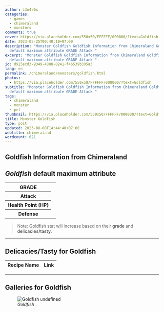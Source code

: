 ```yaml
---
author: L3n4r0x
categories:
  - games
  - chimeraland
  - monsters
comments: true
cover: https://via.placeholder.com/550x50/FFFFFF/000000/?text=Goldfish
date: 2023-05-25T00:40:10+07:00
description: "Monster Goldfish Goldfish Information from Chimeraland Goldfish
  default maximum attribute GRADE Attack "
excerpt: "Monster Goldfish Goldfish Information from Chimeraland Goldfish
  default maximum attribute GRADE Attack "
id: d925ecd3-9349-4888-8241-f46539b305a3
lang: en
permalink: /chimeraland/monsters/goldfish.html
photos:
  - https://via.placeholder.com/550x50/FFFFFF/000000/?text=Goldfish
subtitle: "Monster Goldfish Goldfish Information from Chimeraland Goldfish
  default maximum attribute GRADE Attack "
tags:
  - chimeraland
  - monster
  - pet
thumbnail: https://via.placeholder.com/550x50/FFFFFF/000000/?text=Goldfish
title: Monster Goldfish
type: post
updated: 2023-08-08T14:44:40+07:00
webtitle: chimeraland
wordcount: 621
---
```


<link
  rel="stylesheet"
  href="https://rawcdn.githack.com/dimaslanjaka/Web-Manajemen/870a349/css/bootstrap-5-3-0-alpha3-wrapper.css"
/>
<section id="bootstrap-wrapper">
  <div data-bs-theme="dark">
    <h2>Goldfish Information from Chimeraland</h2>
    <h2 id="attribute"><i>Goldfish</i> default maximum attribute</h2>
    <div class="row">
      <div class="col mb-2">
        <div class="card">
          <div class="card-body">
            <table>
              <tr>
                <th>GRADE</th>
                <td><br /></td>
              </tr>
              <tr>
                <th>Attack</th>
                <td></td>
              </tr>
              <tr>
                <th>Health Point (HP)</th>
                <td></td>
              </tr>
              <tr>
                <th>Defense</th>
                <td></td>
              </tr>
            </table>
          </div>
        </div>
      </div>
    </div>
    <blockquote class="bd-callout bd-callout-warning">
      Note: Goldfish stat will increase based on their <b>grade</b> and
      <b>delicacies/tasty</b>.
    </blockquote>
    <hr />
    <h2 id="delicacies">Delicacies/Tasty for Goldfish</h2>
    <div class="card">
      <div class="card-body">
        <div class="table-responsive">
          <table class="table table-striped">
            <thead>
              <tr>
                <th>Recipe Name</th>
                <th>Link</th>
              </tr>
            </thead>
            <tbody></tbody>
          </table>
        </div>
      </div>
    </div>
    <hr />
    <div id="gallery">
      <h2>Galleries for Goldfish</h2>
      <div class="row">
        <div class="col-lg-6 col-12">
          <figure>
            <img
              src="https://www.webmanajemen.com/undefined"
              alt="Goldfish undefined"
            />
            <figcaption style="word-wrap: break-word">
              <i>Goldfish</i> .
            </figcaption>
          </figure>
        </div>
      </div>
    </div>
  </div>
</section>
